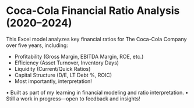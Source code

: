 # Coca-Cola Financial Ratio Analysis (2020–2024)

This Excel model analyzes key financial ratios for The Coca-Cola Company over five years, including:

- Profitability (Gross Margin, EBITDA Margin, ROE, etc.)
- Efficiency (Asset Turnover, Inventory Days)
- Liquidity (Current/Quick Ratios)
- Capital Structure (D/E, LT Debt %, ROIC)
- Most importantly, interpretation!
  
• Built as part of my learning in financial modeling and ratio interpretation. 
• Still a work in progress—open to feedback and insights!
